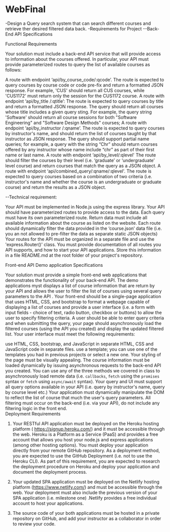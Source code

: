 # WebFinal



-Design a Query search system that can search different courses and retrieve ther desired filtered data back.
-Requirements for Project 
--Back-End API Specifications

Functional Requirements

Your solution must include a back-end API service that will provide access to information about the courses offered. In particular, your API must provide parameterized routes to query the list of available courses as follows:

A route with endpoint ‘api/by_course_code/:qcode’. The route is expected to query courses by course code or code pre-fix and return a formatted JSON response. For example, 'CUS' should return all CUS courses, while 'CUS1172' must return only the session for the CUS1172 course.
A route with endpoint ‘api/by_title /:qtitle’: The route is expected to query courses by title and return a formatted JSON response. The query should return all courses whose title includes a given query sting. For example, the query string 'Software' should return all course sessions for both "Software Engineering" and "Software Design Methods" courses;
A route with endpoint ‘api/by_instructor /:qname’. The route is expected to query courses by instructor's name, and should return the list of courses taught by that instructor as JSON response. The query should support partial name queries; for example, a query with the string “Chr” should return courses offered by any instructor whose name include “chr” as part of their first name or last name.
A route with endpoint ‘api/by_level/:qlevel' The route should filter the courses by their level (i.e. ‘graduate’ or ‘undergraduate’ level course) and return courses that match the query as a JSON object. 
A route with endpoint ‘api/combined_query/:qname/:qlevel'. The route is expected to query courses based on a combination of two criteria (i.e. instructor's name and whether the course is an undergraduate or graduate course) and return the results as a JSON object.


--Technical requirement:

Your API must be implemented in Node.js using the express library.
Your API should have parameterized routes to provide access to the data.
Each query must have its own parameterized route.
Return data must include all available information about the course as listed on the website.
Each route should dynamically filter the data provided in the ‘course.json’ data file (i.e. you an not allowed to pre-filter the data as separate static JSON objects)
Your routes for the API must be organized in a separate file and use the 'express.Router()' class.
You must provide documentation of all routes you API supports, and how to start your API applications. Store this information in a file README.md at the root folder of your project's repository.





Front-end API Demo application Specifications

Your solution must provide a simple front-end web applications that demonstrates the functionality of your back-end API. The demo applications myst displays a list of course information that are return by your API and allows the user to filter the list of courses using several query parameters to the API . Your front-end should be a single-page application that uses HTML, CSS, and bootstrap to format a webpage capable of displaying a list of courses and provide a user interface (i.e. a form with input fields - choice of text, radio button, checkbox or buttons) to allow the user to specify filtering criteria. A user should be able to enter query criteria and when submitting the query, your page should asynchronously load the filtered courses (using the API you created) and display the updated filtered list. Your user interface must meet the following requirements:

use HTML, CSS, bootstrap, and JavaScript in separate HTML, CSS and JavaScript code in separate files.
use a template; you can use one of the templates you had in previous projects or select a new one.
Your styling of the page must be visually appealing. 
The course information must be loaded dynamically by issuing asynchronous requests to the back-end API you created. You can use any of the three methods we covered in class to asynchronously load remote data (i.e. `callbacks`, `fetch` using the `promises` syntax or `fetch` using `async/await` syntax).
 Your query and UI must support all query options available in your API (i.e. query by instructor's name, query by course level etc.)
Your application must dynamically manipulate the DOM to reflect the list of course that much the user's query parameters.
All filtering must occur on the back-end (i.e. via your API), do not include any filtering logic in the front end.  
Deployment Requirements

1.    Your RESTful API application must be deployed on the Heroku hosting platform ( https://signup.heroku.com/) and it must be accessible through the web. Heroku is a Platform as a Service (PaaS) and provides a free account that allows you host your node.js and express applications (among other hosting options). You must deploy your application directly from your remote GitHub repository. As a deployment method, you are expected to use the GitHub Deployment (i.e. not to use the Heroku CLI). As part of this requirement, you are expected to research the deployment procedure on Heroku and deploy your application and document the deployment process.



2.    Your updated SPA application must be deployed on the Netlify hosting platform (https://www.netlify.com/) and must be accessible through the web. Your deployment must also include the previous version of your SPA application (i.e. milestone one) .Netlify provides a free individual account to host your applications.



3.    The source code of your both applications must be hosted in a private repository on GitHub, and add your instructor as a collaborator in order to review your code.
